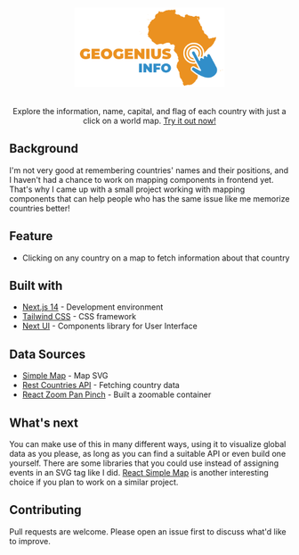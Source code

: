 # <p align="center"><a href="https://geogenius-two.vercel.app/"><img width="270" src="./public/images/logo.png"></a></p>

<p align="center">Explore the information, name, capital, and flag of each country with just a click on a world map. <a href="https://geogenius-two.vercel.app/">Try it out now!</a></p>

## Background

I'm not very good at remembering countries' names and their positions, and I haven't had a chance to work on mapping components in frontend yet. That's why I came up with a small project working with mapping components that can help people who has the same issue like me memorize countries better!

## Feature

- Clicking on any country on a map to fetch information about that country

## Built with

- [Next.js 14](https://nextjs.org/) - Development environment
- [Tailwind CSS](https://tailwindcss.com/) - CSS framework
- [Next UI](https://nextui.org/) - Components library for User Interface

## Data Sources

- [Simple Map](https://simplemaps.com/resources/svg-maps) - Map SVG
- [Rest Countries API](https://restcountries.com/) - Fetching country data
- [React Zoom Pan Pinch](https://www.npmjs.com/package/react-zoom-pan-pinch) - Built a zoomable container

## What's next

You can make use of this in many different ways, using it to visualize global data as you please, as long as you can find a suitable API or even build one yourself. There are some libraries that you could use instead of assigning events in an SVG tag like I did. [React Simple Map](https://www.react-simple-maps.io/) is another interesting choice if you plan to work on a similar project.

## Contributing

Pull requests are welcome. Please open an issue first to discuss what'd like to improve.

